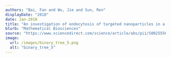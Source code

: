 ```yaml
---
authors: "Bai, Fan and Wu, Jie and Sun, Ren"
displayDate: "2018"
date: Jan-2018
title: "An investigation of endocytosis of targeted nanoparticles in a shear flow by a statistical approach"
blurb: "Mathematical Biosciences"
source: "https://www.sciencedirect.com/science/article/abs/pii/S002555641730127X"
image:
  url: /images/binary_tree_5.png
  alt: "binary_tree_5"
---
```

